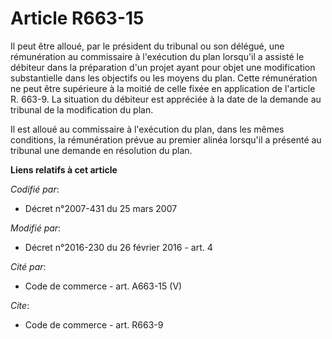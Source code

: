 # Article R663-15

Il peut être alloué, par le président du tribunal ou son délégué, une rémunération au commissaire à l'exécution du plan
lorsqu'il a assisté le débiteur dans la préparation d'un projet ayant pour objet une modification substantielle dans les
objectifs ou les moyens du plan. Cette rémunération ne peut être supérieure à la moitié de celle fixée en application de
l'article R. 663-9. La situation du débiteur est appréciée à la date de la demande au tribunal de la modification du plan. 

Il est alloué au commissaire à l'exécution du plan, dans les mêmes conditions, la rémunération prévue au premier alinéa
lorsqu'il a présenté au tribunal une demande en résolution du plan.

**Liens relatifs à cet article**

_Codifié par_:

  - Décret n°2007-431 du 25 mars 2007

_Modifié par_:

  - Décret n°2016-230 du 26 février 2016 - art. 4

_Cité par_:

  - Code de commerce - art. A663-15 (V)

_Cite_:

  - Code de commerce - art. R663-9
